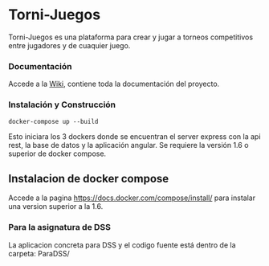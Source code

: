 # Torni-Juegos

Torni-Juegos es una plataforma para crear y jugar a torneos competitivos entre jugadores y de cuaquier juego.

### Documentación
Accede a la [Wiki](https://github.com/nahumrosillo/Torni-Juegos/wiki), contiene toda la documentación del proyecto.

### Instalación y Construcción

```
docker-compose up --build
```
Esto iniciara los 3 dockers donde se encuentran el server express con la api rest, la base de datos y la aplicación angular.
Se requiere la versión 1.6 o superior de docker compose.

## Instalacion de docker compose

Accede a la pagina https://docs.docker.com/compose/install/ para instalar una version superior a la 1.6.

### Para la asignatura de DSS

La aplicacion concreta para DSS y el codigo fuente está dentro de la carpeta: ParaDSS/
